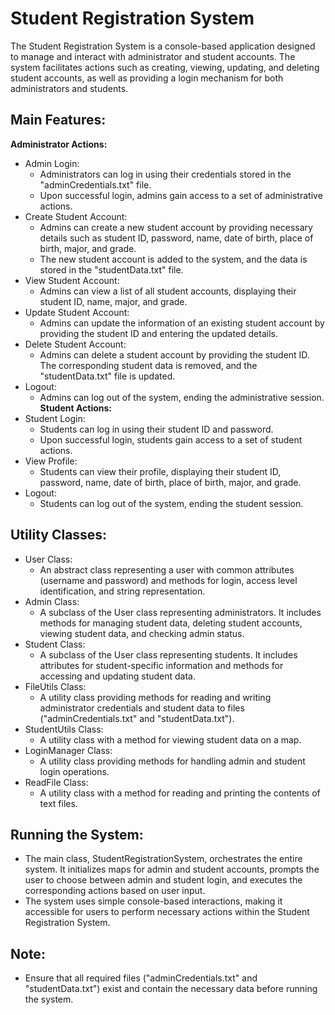 # Student Registration System

The Student Registration System is a console-based application designed to manage and interact with administrator and student accounts. The system facilitates actions such as creating, viewing, updating, and deleting student accounts, as well as providing a login mechanism for both administrators and students.

## Main Features:

**Administrator Actions:** 
  * Admin Login: 
    * Administrators can log in using their credentials stored in the "adminCredentials.txt" file. 
    * Upon successful login, admins gain access to a set of administrative actions. 
  * Create Student Account: 
    * Admins can create a new student account by providing necessary details such as student ID, password, name, date of           birth, place of birth, major, and grade. 
    * The new student account is added to the system, and the data is stored in the "studentData.txt" file. 
  * View Student Account: 
    * Admins can view a list of all student accounts, displaying their student ID, name, major, and grade.
  * Update Student Account:
    * Admins can update the information of an existing student account by providing the student ID and entering the updated        details.
  * Delete Student Account:
    * Admins can delete a student account by providing the student ID. The corresponding student data is removed, and the          "studentData.txt" file is updated.
  * Logout:
    * Admins can log out of the system, ending the administrative session.
**Student Actions:**
  * Student Login:
    * Students can log in using their student ID and password.
    * Upon successful login, students gain access to a set of student actions.
  * View Profile:
    * Students can view their profile, displaying their student ID, password, name, date of birth, place of birth, major,          and grade.
  * Logout:
    * Students can log out of the system, ending the student session.
## Utility Classes:
  * User Class:
    * An abstract class representing a user with common attributes (username and password) and methods for login, access level identification, and string representation.
  * Admin Class:
    * A subclass of the User class representing administrators. It includes methods for managing student data, deleting      student accounts, viewing student data, and checking admin status.
  * Student Class:
    * A subclass of the User class representing students. It includes attributes for student-specific information and methods for accessing and updating student data.
  * FileUtils Class:
    * A utility class providing methods for reading and writing administrator credentials and student data to files ("adminCredentials.txt" and "studentData.txt").
  * StudentUtils Class:
    * A utility class with a method for viewing student data on a map.
  * LoginManager Class:
    * A utility class providing methods for handling admin and student login operations.
  * ReadFile Class:
    * A utility class with a method for reading and printing the contents of text files.
## Running the System:
  * The main class, StudentRegistrationSystem, orchestrates the entire system. It initializes maps for admin and student accounts, prompts the user to choose between admin and student login, and executes the corresponding actions based on user input.
  * The system uses simple console-based interactions, making it accessible for users to perform necessary actions within the Student Registration System.
## Note:
  * Ensure that all required files ("adminCredentials.txt" and "studentData.txt") exist and contain the necessary data before running the system.

